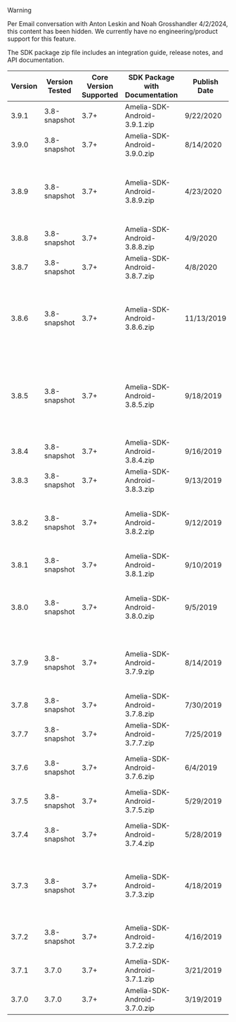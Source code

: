 > [!warning]  
>
> Per Email conversation with Anton Leskin and Noah Grosshandler 4/2/2024, this content has been hidden. We currently have no engineering/product support for this feature.

The SDK package zip file includes an integration guide, release notes, and API documentation.

| Version | Version Tested | Core Version Supported | SDK Package with Documentation | Publish Date | Remarks |
| ----|----|----|----|----|----|
| 3.9.1 | 3.8-snapshot | 3.7+ | Amelia-SDK-Android-3.9.1.zip | 9/22/2020 | Fixed buttons issue in demo |
| 3.9.0 | 3.8-snapshot | 3.7+ | Amelia-SDK-Android-3.9.0.zip | 8/14/2020 | Added option to add certificate pinning |
| 3.8.9 | 3.8-snapshot | 3.7+ | Amelia-SDK-Android-3.8.9.zip | 4/23/2020 | Fixed conversation parcelable issue. Added demo code for starting conversation with pre-defined domain in sample app. |
| 3.8.8 | 3.8-snapshot | 3.7+ | Amelia-SDK-Android-3.8.8.zip | 4/9/2020 | Updated demo with local access to sdk aar |
| 3.8.7 | 3.8-snapshot | 3.7+ | Amelia-SDK-Android-3.8.7.zip | 4/8/2020 | Fixed test and updated demo |
| 3.8.6 | 3.8-snapshot | 3.7+ | Amelia-SDK-Android-3.8.6.zip | 11/13/2019 | Changed getDomainCodes and getDomainAuthorities to getDomainCodeMap and getAuthoritiesMap in IAmeliaUser class |
| 3.8.5 | 3.8-snapshot | 3.7+ | Amelia-SDK-Android-3.8.5.zip | 9/18/2019 | Fixed SSL Connectivity issue for api < 21.;Upgraded okhttp and okhttp-urlconnection to 3.12.2. Changed minimum api version requirement to 19. |
| 3.8.4 | 3.8-snapshot | 3.7+ | Amelia-SDK-Android-3.8.4.zip | 9/16/2019 | Fixed reset conversation issue related to null domain |
| 3.8.3 | 3.8-snapshot | 3.7+ | Amelia-SDK-Android-3.8.3.zip | 9/13/2019 | Fixed null initialDomain issue in BaseConversation |
| 3.8.2 | 3.8-snapshot | 3.7+ | Amelia-SDK-Android-3.8.2.zip | 9/12/2019 | Fixed issue that SDK automatically selects domainFixed anonymous conversation start logic in demo |
| 3.8.1 | 3.8-snapshot | 3.7+ | Amelia-SDK-Android-3.8.1.zip | 9/10/2019 | Improved web socket fault tolerance |
| 3.8.0 | 3.8-snapshot | 3.7+ | Amelia-SDK-Android-3.8.0.zip | 9/5/2019 | Fixed double greeting message issue when conversation is reconnected. Improved web socket fault tolerance. |
| 3.7.9 | 3.8-snapshot | 3.7+ | Amelia-SDK-Android-3.7.9.zip | 8/14/2019 | Fixed domain fetch method issue. Fixed; issue that saved conversations not being cleared after user logged out. |
| 3.7.8 | 3.8-snapshot | 3.7+ | Amelia-SDK-Android-3.7.8.zip | 7/30/2019 | Fixed form buttons logic |
| 3.7.7 | 3.8-snapshot | 3.7+ | Amelia-SDK-Android-3.7.7.zip | 7/25/2019 | Fixed secure input issue |
| 3.7.6 | 3.8-snapshot | 3.7+ | Amelia-SDK-Android-3.7.6.zip | 6/4/2019 | Fixed Okhttp connect time out issue when ignoreCertificateError is turned off |
| 3.7.5 | 3.8-snapshot | 3.7+ | Amelia-SDK-Android-3.7.5.zip | 5/29/2019 | Added option to set connect time out |
| 3.7.4 | 3.8-snapshot | 3.7+ | Amelia-SDK-Android-3.7.4.zip | 5/28/2019 | Added greeting message for first reconnected conversation |
| 3.7.3 | 3.8-snapshot | 3.7+ | Amelia-SDK-Android-3.7.3.zip | 4/18/2019 | Made conversation parcelable.;Fixed issue with conversation start with anonymous user. Fixed file upload issue. |
| 3.7.2 | 3.8-snapshot | 3.7+ | Amelia-SDK-Android-3.7.2.zip | 4/16/2019 | Removed attributes from outbound message, removed Kotlin Demo |
| 3.7.1 | 3.7.0 | 3.7+ | Amelia-SDK-Android-3.7.1.zip | 3/21/2019 | Fixed file download issue |
| 3.7.0 | 3.7.0 | 3.7+ | Amelia-SDK-Android-3.7.0.zip | 3/19/2019 | Pilot version to prepare for 1Desk Chat overlay |

